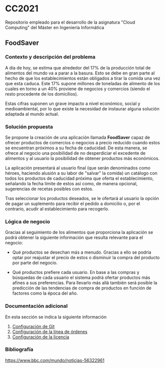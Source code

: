 # CC2021

Repositorio empleado para el desarrollo de la asignatura "Cloud Computing" del Máster en Ingeniería Informática

## FoodSaver

### Contexto y descripción del problema

A día de hoy, se estima que alrededor del 17% de la producción total de alimentos del mundo va a parar a la basura. Esto se debe en gran parte al hecho de que los establecimientos están obligados a tirar la comida una vez que esta caduca. Este 17% supone millones de toneladas de alimento de los cuales en torno a un 40% proviene de negocios y comercios (siendo el resto procedente de los domicilios). 

Estas cifras suponen un grave impacto a nivel económico, social y medioambiental, por lo que existe la necesidad de instaurar alguna solución adaptada al mundo actual.

### Solución propuesta

Se propone la creación de una aplicación llamada **FoodSaver** capaz de ofrecer productos de comercios o negocios a precio reducido cuando estos se encuentran próximos a su fecha de caducidad. De esta manera, se ofrece al negocio una posibilidad de no desperdiciar el excedente de alimentos y al usuario la posibilidad de obtener productos más económicos.

La aplicación presentará al usuario final (que serán denominados como héroes, haciendo alusión a su labor de "salvar" la comida) un catálogo con todos los productos de caducidad próxima que oferta el establecimiento, señalando la fecha límite de estos así como, de manera opcional, sugerencias de recetas posibles con estos.

Tras seleccionar los productos deseados, se le ofertará al usuario la opción de pagar un suplemento para recibir el pedido a domicilio o, por el contrario, acudir al establecimiento para recogerlo. 

### Lógica de negocio

Gracias al seguimiento de los alimentos que proporciona la aplicación se podrá obtener la siguiente información que resulta relevante para el negocio:

* Qué productos se desechan más a menudo. Gracias a ello se podría optar por reajustar el precio de estos o disminuir la compra del producto por parte del negocio. 

* Qué productos prefiere cada usuario. En base a las compras y búsquedas de cada usuario el sistema podrá ofertar productos más afines a sus preferencias. Para llevarlo más allá también será posible la predicción de las tendencias de compra de productos en función de factores como la época del año.

### Documentación adicional

En esta sección se indica la siguiente información

1. [Configuración de Git](https://github.com/Mil4n0r/CC2021/blob/main/docs/git_config.md)
2. [Configuración de la línea de órdenes](https://github.com/Mil4n0r/CC2021/blob/main/docs/command_config.md)
3. [Configuración de la licencia](https://github.com/Mil4n0r/CC2021/blob/main/LICENSE)

### Bibliografía

https://www.bbc.com/mundo/noticias-56322961

